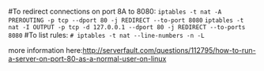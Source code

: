 #To redirect connections on port 8A to 8080:
`iptables -t nat -A PREROUTING -p tcp --dport 80 -j REDIRECT --to-port 8080`
`iptables -t nat -I OUTPUT -p tcp -d 127.0.0.1 --dport 80 -j REDIRECT --to-ports 8080`
#To list rules:
`# iptables -t nat --line-numbers -n -L`

more information here:http://serverfault.com/questions/112795/how-to-run-a-server-on-port-80-as-a-normal-user-on-linux
